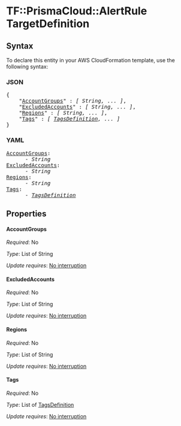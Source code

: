 # TF::PrismaCloud::AlertRule TargetDefinition

## Syntax

To declare this entity in your AWS CloudFormation template, use the following syntax:

### JSON

<pre>
{
    "<a href="#accountgroups" title="AccountGroups">AccountGroups</a>" : <i>[ String, ... ]</i>,
    "<a href="#excludedaccounts" title="ExcludedAccounts">ExcludedAccounts</a>" : <i>[ String, ... ]</i>,
    "<a href="#regions" title="Regions">Regions</a>" : <i>[ String, ... ]</i>,
    "<a href="#tags" title="Tags">Tags</a>" : <i>[ <a href="tagsdefinition.md">TagsDefinition</a>, ... ]</i>
}
</pre>

### YAML

<pre>
<a href="#accountgroups" title="AccountGroups">AccountGroups</a>: <i>
      - String</i>
<a href="#excludedaccounts" title="ExcludedAccounts">ExcludedAccounts</a>: <i>
      - String</i>
<a href="#regions" title="Regions">Regions</a>: <i>
      - String</i>
<a href="#tags" title="Tags">Tags</a>: <i>
      - <a href="tagsdefinition.md">TagsDefinition</a></i>
</pre>

## Properties

#### AccountGroups

_Required_: No

_Type_: List of String

_Update requires_: [No interruption](https://docs.aws.amazon.com/AWSCloudFormation/latest/UserGuide/using-cfn-updating-stacks-update-behaviors.html#update-no-interrupt)

#### ExcludedAccounts

_Required_: No

_Type_: List of String

_Update requires_: [No interruption](https://docs.aws.amazon.com/AWSCloudFormation/latest/UserGuide/using-cfn-updating-stacks-update-behaviors.html#update-no-interrupt)

#### Regions

_Required_: No

_Type_: List of String

_Update requires_: [No interruption](https://docs.aws.amazon.com/AWSCloudFormation/latest/UserGuide/using-cfn-updating-stacks-update-behaviors.html#update-no-interrupt)

#### Tags

_Required_: No

_Type_: List of <a href="tagsdefinition.md">TagsDefinition</a>

_Update requires_: [No interruption](https://docs.aws.amazon.com/AWSCloudFormation/latest/UserGuide/using-cfn-updating-stacks-update-behaviors.html#update-no-interrupt)

